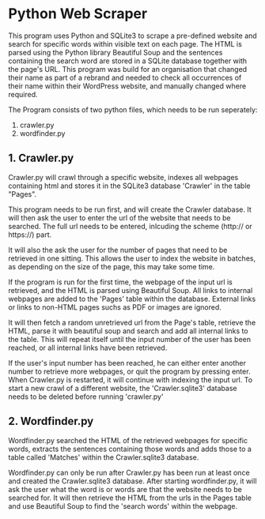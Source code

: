 # Python Web Scraper


This program uses Python and SQLite3 to scrape a pre-defined website and search for specific words within visible text on each page. The HTML is parsed using the Python library Beautiful Soup and the sentences containing the search word are stored in a SQLite database together with the page's URL. This program was build for an organisation that changed their name as part of a rebrand and needed to check all occurrences of their name within their WordPress website, and manually changed where required.


The Program consists of two python files, which needs to be run seperately:

1. crawler.py
2. wordfinder.py

## 1. Crawler.py

Crawler.py  will crawl through a specific website, indexes all webpages containing html and stores it in the SQLite3 database 'Crawler' in the table "Pages".

This program needs to be run first, and will create the Crawler database. It will then ask the user to enter the url of the website that needs to be searched. The full url needs to be entered, inlcuding the scheme (http:// or https://) part. 

It will also the ask the user for the number of pages that need to be retrieved in one sitting. This allows the user to index the website in batches, as depending on the size of the page, this may take some time. 

If the program is run for the first time, the webpage of the input url is retrieved, and the HTML is parsed using Beautiful Soup. All links to internal webpages are added to the 'Pages' table within the database. External links or links to non-HTML pages suchs as PDF or images are ignored.

It will then fetch a random unretrieved url from the Page's table, retrieve the HTML, parse it with beautiful soup and search and add all internal links to the table. This will repeat itself until the input number of the user has been reached, or all internal links have been retrieved. 

If the user's input number has been reached, he can either enter another number to retrieve more webpages, or quit the program by pressing enter. When Crawler.py is restarted, it will continue with indexing the input url. To start a new crawl of a different website, the 'Crawler.sqlite3' database needs to be deleted before running 'crawler.py'

## 2. Wordfinder.py

Wordfinder.py searched the HTML of the retrieved webpages for specific words, extracts the sentences containing those words and adds those to a table called 'Matches' within the Crawler.sqlite3 database.

Wordfinder.py can only be run after Crawler.py has been run at least once and created the Crawler.sqlite3 database. After starting wordfinder.py, it will ask the user what the word is or words are that the website needs to be searched for. It will then retrieve the HTML from the urls in the Pages table and use Beautiful Soup to find the 'search words' within the webpage. 





